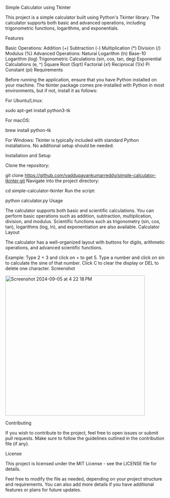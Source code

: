 Simple Calculator using Tkinter

This project is a simple calculator built using Python's Tkinter library. The calculator supports both basic and advanced operations, including trigonometric functions, logarithms, and exponentials.

Features

Basic Operations:
Addition (+)
Subtraction (-) 
Multiplication (*)
Division (/)
Modulus (%)
Advanced Operations:
Natural Logarithm (ln)
Base-10 Logarithm (log)
Trigonometric Calculations (sin, cos, tan, deg)
Exponential Calculations (e, ^)
Square Root (Sqrt)
Factorial (x!)
Reciprocal (1/x)
Pi Constant (pi)
Requirements

Before running the application, ensure that you have Python installed on your machine. The tkinter package comes pre-installed with Python in most environments, but if not, install it as follows:

For Ubuntu/Linux:

sudo apt-get install python3-tk

For macOS:

brew install python-tk

For Windows:
Tkinter is typically included with standard Python installations. No additional setup should be needed.

Installation and Setup

Clone the repository:

git clone https://github.com/vaddupavankumarreddy/simple-calculator-tkinter.git
Navigate into the project directory:

cd simple-calculator-tkinter
Run the script:

python calculator.py
Usage

The calculator supports both basic and scientific calculations.
You can perform basic operations such as addition, subtraction, multiplication, division, and modulus.
Scientific functions such as trigonometry (sin, cos, tan), logarithms (log, ln), and exponentiation are also available.
Calculator Layout

The calculator has a well-organized layout with buttons for digits, arithmetic operations, and advanced scientific functions.

Example:
Type 2 + 3 and click on = to get 5.
Type a number and click on sin to calculate the sine of that number.
Click C to clear the display or DEL to delete one character.
Screenshot

<img width="438" alt="Screenshot 2024-09-05 at 4 22 18 PM" src="https://github.com/user-attachments/assets/2ee0f887-9794-4e44-acbf-1f4bdc06b89d">


Contributing

If you wish to contribute to the project, feel free to open issues or submit pull requests. Make sure to follow the guidelines outlined in the contribution file (if any).

License

This project is licensed under the MIT License - see the LICENSE file for details.

Feel free to modify the file as needed, depending on your project structure and requirements. You can also add more details if you have additional features or plans for future updates.

